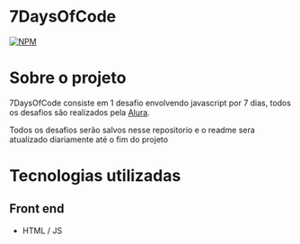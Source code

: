 # 7DaysOfCode 
[![NPM](https://img.shields.io/npm/l/react)](https://github.com/mateuscordeiro011/remember-me/blob/main/LICENSE)

# Sobre o projeto

7DaysOfCode consiste em 1 desafio envolvendo javascript por 7 dias, todos os desafios são realizados pela [Alura](https://www.alura.com.br "Site da Alura").

Todos os desafios serão salvos nesse repositorio e o readme sera atualizado diariamente até o fim do projeto

# Tecnologias utilizadas

## Front end
- HTML / JS
